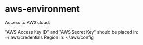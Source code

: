 # aws-environment





Access to AWS cloud:

"AWS Access Key ID" and "AWS Secret Key" should be placed in:
~/.aws/credentials
Region in:
~/.aws/config